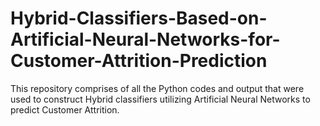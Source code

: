 # Hybrid-Classifiers-Based-on-Artificial-Neural-Networks-for-Customer-Attrition-Prediction
This repository comprises of all the Python codes and output that were used to construct Hybrid classifiers utilizing Artificial Neural Networks to predict Customer Attrition.
